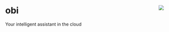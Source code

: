 obi <img align="right" src="https://codeship.com/projects/36507400-c7bc-0132-3b15-4a390261e3f5/status?branch=master" />
===
Your intelligent assistant in the cloud
